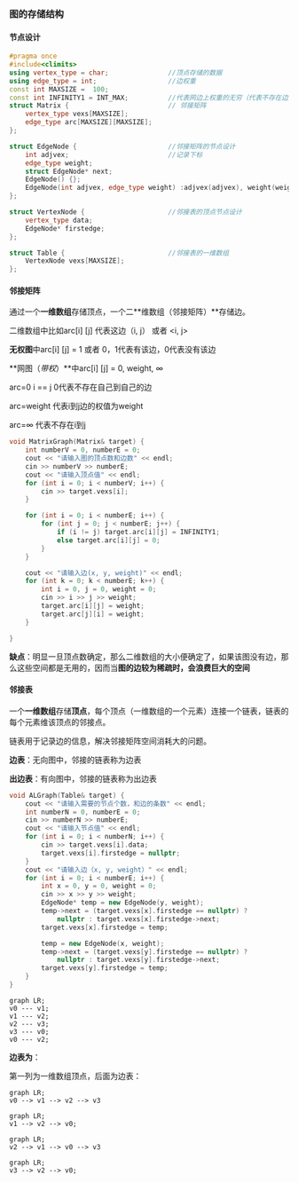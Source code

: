 ### 图的存储结构

#### 节点设计

```c++
#pragma once
#include<climits>
using vertex_type = char;				//顶点存储的数据
using edge_type = int;					//边权重
const int MAXSIZE =  100;				
const int INFINITY1 = INT_MAX;			//代表网边上权重的无穷（代表不存在边）
struct Matrix {							// 邻接矩阵
	vertex_type vexs[MAXSIZE];
	edge_type arc[MAXSIZE][MAXSIZE];
};

struct EdgeNode {						//邻接矩阵的节点设计
	int adjvex;							//记录下标
	edge_type weight;	
	struct EdgeNode* next;
	EdgeNode() {};
	EdgeNode(int adjvex, edge_type weight) :adjvex(adjvex), weight(weight) {};
};

struct VertexNode {						//邻接表的顶点节点设计
	vertex_type data;
	EdgeNode* firstedge;
};

struct Table {							//邻接表的一维数组
	VertexNode vexs[MAXSIZE];
};
```



#### 邻接矩阵

通过一个**一维数组**存储顶点，一个二**维数组（邻接矩阵）**存储边。

二维数组中比如arc[i] [j] 代表这边（i, j） 或者 <i, j> 

**无权图**中arc[i] [j] = 1 或者 0，1代表有该边，0代表没有该边

**网图（*带权*）**中arc[i] [j] = 0, weight, $\infty$

arc=0 i == j 	0代表不存在自己到自己的边

arc=weight 	代表i到j边的权值为weight

arc=$\infty$ 			代表不存在i到j

```c++
void MatrixGraph(Matrix& target) {
	int numberV = 0, numberE = 0;
	cout << "请输入图的顶点数和边数" << endl;
	cin >> numberV >> numberE;
	cout << "请输入顶点值" << endl;
	for (int i = 0; i < numberV; i++) {
		cin >> target.vexs[i];
	}

	for (int i = 0; i < numberE; i++) {
		for (int j = 0; j < numberE; j++) {
			if (i != j) target.arc[i][j] = INFINITY1;
			else target.arc[i][j] = 0;
		}
	}

	cout << "请输入边(x, y, weight)" << endl;
	for (int k = 0; k < numberE; k++) {
		int i = 0, j = 0, weight = 0;
		cin >> i >> j >> weight;
		target.arc[i][j] = weight;
		target.arc[j][i] = weight;
	}

}
```

**缺点**：明显一旦顶点数确定，那么二维数组的大小便确定了，如果该图没有边，那么这些空间都是无用的，因而当**图的边较为稀疏时，会浪费巨大的空间**

#### 邻接表

一个**一维数组**存储**顶点**，每个顶点（一维数组的一个元素）连接一个链表，链表的每个元素维该顶点的邻接点。

链表用于记录边的信息，解决邻接矩阵空间消耗大的问题。

**边表**：无向图中，邻接的链表称为边表

**出边表**：有向图中，邻接的链表称为出边表

```c++
void ALGraph(Table& target) {
	cout << "请输入需要的节点个数，和边的条数" << endl;
	int numberN = 0, numberE = 0;
	cin >> numberN >> numberE;
	cout << "请输入节点值" << endl;
	for (int i = 0; i < numberN; i++) {
		cin >> target.vexs[i].data;
		target.vexs[i].firstedge = nullptr;
	}
	cout << "请输入边（x, y, weight）" << endl;
	for (int i = 0; i < numberE; i++) {
		int x = 0, y = 0, weight = 0;
		cin >> x >> y >> weight;
		EdgeNode* temp = new EdgeNode(y, weight);
		temp->next = (target.vexs[x].firstedge == nullptr) ?
			nullptr : target.vexs[x].firstedge->next;
		target.vexs[x].firstedge = temp;

		temp = new EdgeNode(x, weight);
		temp->next = (target.vexs[y].firstedge == nullptr) ?
			nullptr : target.vexs[y].firstedge->next;
		target.vexs[y].firstedge = temp;
	}
}
```

```mermaid
graph LR;
v0 --- v1;
v1 --- v2;
v2 --- v3;
v3 --- v0;
v0 --- v2;

```

**边表为**：

第一列为一维数组顶点，后面为边表：

```mermaid
graph LR;
v0 --> v1 --> v2 --> v3
```

```mermaid
graph LR;
v1 --> v2 --> v0;
```

```mermaid
graph LR;
v2 --> v1 --> v0 --> v3
```

```mermaid
graph LR;
v3 --> v2 --> v0;
```
